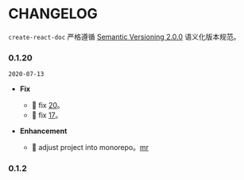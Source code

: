 # CHANGELOG

`create-react-doc` 严格遵循 [Semantic Versioning 2.0.0](http://semver.org/lang/zh-CN/) 语义化版本规范。

### 0.1.20

`2020-07-13`

- **Fix**

  - 🐞 fix [20](https://github.com/MuYunyun/create-react-doc/issues/20)。
  - 🐞 fix [17](https://github.com/MuYunyun/create-react-doc/issues/17)。

- **Enhancement**

  - 🎈 adjust project into monorepo。[mr](https://github.com/MuYunyun/create-react-doc/pull/16)

### 0.1.2